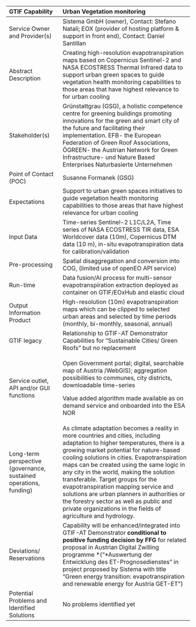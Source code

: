 ﻿|GTIF Capability|**Urban Vegetation monitoring**|
| :- | :- |
|Service Owner and Provider(s)|Sistema GmbH (owner), Contact: Stefano Natali; EOX (provider of hosting platform & support in front end), Contact: Daniel Santillan|
|Abstract Description|Creating high-resolution evapotranspiration maps based on Copernicus Sentinel-2 and NASA ECOSTRESS Thermal Infrared data to support urban green spaces to guide vegetation health monitoring capabilities to those areas that have highest relevance to for urban cooling|
|Stakeholder(s)|Grünstattgrau (GSG), a holistic competence centre for greening buildings promoting innovations for the green and smart city of the future and facilitating their implementation. EFB- the European Federation of Green Roof Associations, ÖGREEN- the Austrian Network for Green Infrastructure- und Nature Based Enterprises Naturbasierte Unternehmen | Connecting Nature und ECTP Home. Urban planning authorities, general public|
|Point of Contact (POC)|Susanne Formanek (GSG)|
|Expectations|Support to urban green spaces initiatives to guide vegetation health monitoring capabilities to those areas that have highest relevance for urban cooling|
|Input Data|Time-series Sentinel-2 L1C/L2A, Time series of NASA ECOSTRESS TIR data, ESA Worldcover data (10m), Copernicus DTM data (10 m), in-situ evapotranspiration data for calibration/validation |
|Pre-processing|Spatial disaggregation and conversion into COG, (limited use of openEO API service)|
|Run-time|Data fusion/AI process for multi-sensor evapotranspiration extraction deployed as container on GTIF/EOxHub and elastic cloud|
|Output Information Product|High-resolution (10m) evapotranspiration maps which can be clipped to selected urban areas and selected by time periods (monthly, bi-monthly, seasonal, annual)|
|GTIF legacy|Relationship to GTIF-AT Demonstrator Capabilities for “Sustainable Cities/ Green Roofs” but no replacement|
|Service outlet, API and/or GUI functions|<p>Open Government portal; digital, searchable map of Austria /WebGIS); aggregation possibilities to communes, city districts, downloadable time-series</p><p>Value added algorithm made available as on demand service and onboarded into the ESA NOR</p>|
|Long-term perspective (governance, sustained operations, funding)|As climate adaptation becomes a reality in more countries and cities, including adaptation to higher temperatures, there is a growing market potential for nature-based cooling solutions in cities. Evapotranspiration maps can be created using the same logic in any city in the world, making the solution transferable. Target groups for the evapotranspiration mapping service and solutions are urban planners in authorities or the forestry sector as well as public and private organizations in the fields of agriculture and hydrology.|
|Deviations/ Reservations|Capability will be enhanced/integrated into GTIF-AT Demonstrator **conditional to positive funding decision by FFG** for related proposal in Austrian Digital Zwilling programme *(“*Auswertung der Entwicklung des ET-Prognosedienstes” in project proposed by Sistema with title “Green energy transition: evapotranspiration and renewable energy for Austria GET-ET")|
|Potential Problems and Identified Solutions|No problems identified yet|

